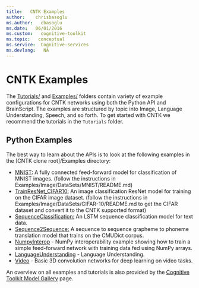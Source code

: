 ```yaml
---
title:   CNTK Examples
author:    chrisbasoglu
ms.author:   cbasoglu
ms.date:   06/01/2016
ms.custom:   cognitive-toolkit
ms.topic:   conceptual
ms.service:  Cognitive-services
ms.devlang:   NA
---
```


# CNTK Examples

The [Tutorials/](https://github.com/Microsoft/CNTK/blob/master/Tutorials/) and
[Examples/](https://github.com/Microsoft/CNTK/blob/master/Examples/) folders
contain variety of example configurations for CNTK networks using both the
Python API and BrainScript.
The examples are structured by topic into Image, Language Understanding,
Speech, and so forth. To get started with CNTK we recommend the tutorials in
the `Tutorials` folder.

## Python Examples

The best way to learn about the APIs is to look at the following examples in the [CNTK clone root]/Examples directory:
* [MNIST:](https://github.com/Microsoft/CNTK/blob/v2.0/Examples/Image/Classification/MLP/Python/SimpleMNIST.py) A fully connected feed-forward model for classification of MNIST images. (follow the instructions in Examples/Image/DataSets/MNIST/README.md)
* [TrainResNet_CIFAR10:](https://github.com/Microsoft/CNTK/blob/v2.0/Examples/Image/Classification/ResNet/Python/TrainResNet_CIFAR10.py) An image classification ResNet model for training on the CIFAR image dataset. (follow the instructions in Examples/Image/DataSets/CIFAR-10/README.md to get the CIFAR dataset and convert it to the CNTK supported format)
* [SequenceClassification:](https://github.com/Microsoft/CNTK/blob/v2.0/Examples/SequenceClassification/SimpleExample/Python/SequenceClassification.py) An LSTM sequence classification model for text data.
* [Sequence2Sequence:](https://github.com/Microsoft/CNTK/blob/v2.0/Examples/SequenceToSequence/CMUDict/Python/Sequence2Sequence.py) A sequence to sequence grapheme to phoneme translation model that trains on the CMUDict corpus.
* [NumpyInterop](https://github.com/Microsoft/CNTK/blob/v2.0/Tutorials/NumpyInterop/FeedForwardNet.py) - NumPy interoperability example showing how to train a simple feed-forward network with training data fed using NumPy arrays.
* [LanguageUnderstanding](https://github.com/Microsoft/CNTK/blob/v2.0/Examples/LanguageUnderstanding/ATIS/Python/LanguageUnderstanding.py) - Language Understanding.
* [Video](https://github.com/Microsoft/CNTK/blob/v2.0/Examples/Video/GettingStarted/Python/Conv3D_UCF11.py) - Basic 3D convolution networks for deep learning on video tasks.

An overview on all examples and tutorials is also provided by the
[Cognitive Toolkit Model Gallery](http://www.microsoft.com/en-us/cognitive-toolkit/features/model-gallery/) page.
